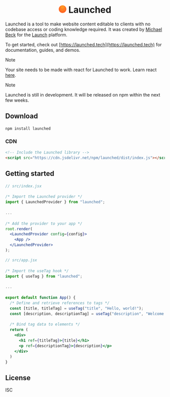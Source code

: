 <h1 align="center">
  <img width="24" height="24" src="./demo/public/favicon.svg" />
  Launched
</h1>
<!-- <p align="center">
  <a title="Download" href="https://quilljs.com/docs/quickstart"><strong>Download</strong></a>
  &#x2022;
  <a title="Documentation" href="https://quilljs.com/docs/quickstart"><strong>Documentation</strong></a>
  &#x2022;
  <a title="Contributing" href="https://github.com/slab/quill/blob/main/.github/CONTRIBUTING.md"><strong>Contributing</strong></a>
  &#x2022;
  <a title="Interactive Demo" href="https://quilljs.com/playground/"><strong>Interactive Demo</strong></a>
</p>
<p align="center">
  <a href="https://npmjs.com/package/quill" title="Package Size"><img src="https://img.shields.io/bundlephobia/minzip/quill" alt="Package Size"></a>
  <a href="https://npmjs.com/package/quill" title="Version"><img src="https://img.shields.io/npm/v/quill.svg" alt="Version"></a>
  <a href="https://npmjs.com/package/quill" title="Downloads"><img src="https://img.shields.io/npm/dm/quill.svg" alt="Downloads"></a>
</p> 
<hr/>
-->

Launched is a tool to make website content editable to clients with no codebase access or coding knowledge required. It was created by [Michael Beck](https://linkedin.com/in/michaelbeck0) for the [Launch](https://launchsite.tech) platform.

To get started, check out [https://launched.tech](https://launched.tech) for documentation, guides, and demos.

> [!NOTE]
> Your site needs to be made with react for Launched to work. Learn react [here](https://react.dev).

> [!NOTE]
> Launched is still in development. It will be released on npm within the next few weeks.

## Download

```shell
npm install launched
```

### CDN

```html
<!-- Include the Launched library -->
<script src="https://cdn.jsdelivr.net/npm/launched/dist/index.js"></script>
```

## Getting started

```jsx
// src/index.jsx

/* Import the Launched provider */
import { LaunchedProvider } from "launched";

...

/* Add the provider to your app */
root.render(
  <LaunchedProvider config={config}>
    <App />
  </LaunchedProvider>
);
```

```jsx
// src/app.jsx

/* Import the useTag hook */
import { useTag } from "launched";

...

export default function App() {
  /* Define and retrieve references to tags */
  const [title, titleTag] = useTag("title", "Hello, world!");
  const [description, descriptionTag] = useTag("description", "Welcome to my site.");

  /* Bind tag data to elements */
  return (
    <div>
      <h1 ref={titleTag}>{title}</h1>
      <p ref={descriptionTag}>{description}</p>
    </div>
  )
}
```
<!--
## Community

Get help or stay up to date.

- [Contribute](/CONTRIBUTING.md) on [issues](https://github.com/MMMJB/launched/issues)
- Ask questions on [discussions](https://github.com/MMMJB/launched/discussions)
-->

## License

ISC
